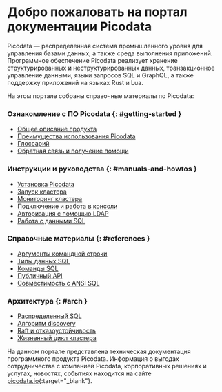 # Добро пожаловать на портал документации Picodata
Picodata — распределенная система
промышленного уровня для управления базами данных, а также среда
выполнения приложений. Программное обеспечение Picodata реализует
хранение структурированных и неструктурированных данных, транзакционное
управление данными, языки запросов SQL и GraphQL, а также поддержку
приложений на языках Rust и Lua.

На этом портале собраны справочные материалы по Picodata:


### Ознакомление с ПО Picodata {: #getting-started }
* [Общее описание продукта](description)
* [Преимущества использования Picodata](benefits)
* [Глоссарий](glossary)
* [Обратная связь и получение помощи](feedback)

### Инструкции и руководства {: #manuals-and-howtos }
* [Установка Picodata](install)
* [Запуск кластера](deploy_on_hosts)
* [Мониторинг кластера](monitoring)
* [Подключение и работа в консоли](tutorial_first_steps)
* [Авторизация с помощью LDAP](auth_ldap)
* [Работа с данными SQL](tutorial_data)

### Справочные материалы {: #references }
* [Аргументы командной строки](cli)
* [Типы данных SQL](sql/datatypes)
* [Команды SQL](sql/queries)
* [Публичный API](api)
* [Совместимость с ANSI SQL](sql/reference)

### Архитектура {: #arch }
* [Распределенный SQL](sql/broadcasted_sql.md)
* [Алгоритм discovery](discovery)
* [Raft и отказоустойчивость](raft_voters)
* [Жизненный цикл кластера](clustering)

<!-- План на развитие структуры документации:
### Ознакомление с ПО Picodata
* [Основные концепции](concepts)

### Инструкции и руководства
* Кластер в контейнерной среде
* Кластер с использованием Ansible
* Подключение и работа в веб-интерфейсе
* Управление пользователями и привилегиями
* Разработка плагинов
* Аварийное восстановление
* Резервное копирование
* Обновление Picodata

### Справочные материалы
* Справочник настроек

### Администрирование {: #admin }
* Использование журнала безопасности
* Перечень событий безопасности

### Архитектура
* Схема данных: таблицы, индексы
* Отказоустойчивость и репликация
* Масштабирование
* Алгоритм Raft
* Bootstrap
* Идентификация и аутентификация
* Управление доступом (авторизация) -->

На данном портале представлена техническая документация программного
продукта Picodata. Информация о выгодах сотрудничества с компанией
Picodata, корпоративных решениях и услугах, новостях, событиях находится
на сайте [picodata.io](https://www.picodata.io){:target="_blank"}.

<a style="display: none" href="https://hits.seeyoufarm.com"><img src="https://hits.seeyoufarm.com/api/count/incr/badge.svg?url=https%3A%2F%2Fdocs.picodata.io%2Fpicodata%2F&count_bg=%2379C83D&title_bg=%23555555&icon=&icon_color=%23E7E7E7&title=hits&edge_flat=false"/></a>
